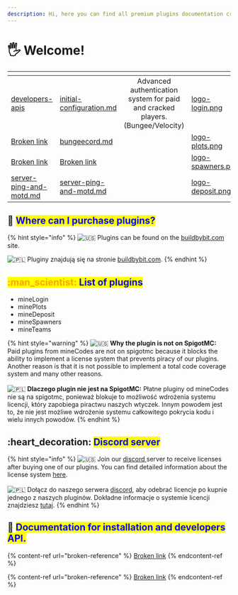 ```yaml
---
description: Hi, here you can find all premium plugins documentation created by mineCodes.
---
```


# 🖐 Welcome!

<table data-view="cards"><thead><tr><th data-type="content-ref"></th><th data-type="content-ref"></th><th data-hidden align="center"></th><th data-hidden data-card-cover data-type="files"></th><th data-hidden data-card-target data-type="content-ref"></th></tr></thead><tbody><tr><td><a href="minelogin-bridge/developers-apis/">developers-apis</a></td><td><a href="minelogin-bridge/configuration/initial-configuration.md">initial-configuration.md</a></td><td align="center">Advanced authentication system for paid and cracked players. (Bungee/Velocity)</td><td><a href=".gitbook/assets/logo-login.png">logo-login.png</a></td><td><a href="broken-reference">Broken link</a></td></tr><tr><td><a href="broken-reference">Broken link</a></td><td><a href="minelogin/developers-apis/bungeecord.md">bungeecord.md</a></td><td align="center"></td><td><a href=".gitbook/assets/logo-plots.png">logo-plots.png</a></td><td><a href="broken-reference">Broken link</a></td></tr><tr><td><a href="broken-reference">Broken link</a></td><td><a href="broken-reference">Broken link</a></td><td align="center"></td><td><a href=".gitbook/assets/logo-spawners.png">logo-spawners.png</a></td><td><a href="broken-reference">Broken link</a></td></tr><tr><td><a href="minelogin/configuration/server-ping-and-motd.md">server-ping-and-motd.md</a></td><td><a href="minelogin/configuration/server-ping-and-motd.md">server-ping-and-motd.md</a></td><td align="center"></td><td><a href=".gitbook/assets/logo-deposit.png">logo-deposit.png</a></td><td><a href="broken-reference">Broken link</a></td></tr></tbody></table>

## :tada: <mark style="color:blue;">Where can I purchase plugins?</mark>

{% hint style="info" %}
<img src="https://twemoji.maxcdn.com/2/svg/1f1fa-1f1f8.svg" alt="🇺🇸" data-size="line"> Plugins can be found on the [buildbybit.com](https://builtbybit.com/members/minecodes.247643/#resources) site.

<img src="https://twemoji.maxcdn.com/2/svg/1f1f5-1f1f1.svg" alt="🇵🇱" data-size="line"> Pluginy znajdują się na stronie [buildbybit.com](https://builtbybit.com/members/minecodes.247643/#resources).
{% endhint %}

## &#x20;<mark style="color:blue;"><mark style="color:orange;"><mark style="color:orange;"></mark> :man\_scientist: <mark style="color:blue;">List of plugins</mark>

* mineLogin
* minePlots
* mineDeposit
* mineSpawners
* mineTeams



{% hint style="warning" %}
<img src="https://twemoji.maxcdn.com/2/svg/1f1fa-1f1f8.svg" alt="🇺🇸" data-size="line"> **Why the plugin is not on SpigotMC:** Paid plugins from mineCodes are not on spigotmc because it blocks the ability to implement a license system that prevents piracy of our plugins. Another reason is that it is not possible to implement a total code coverage system and many other reasons.\
\
<img src="https://twemoji.maxcdn.com/2/svg/1f1f5-1f1f1.svg" alt="🇵🇱" data-size="line"> **Dlaczego plugin nie jest na SpigotMC:** Płatne pluginy od mineCodes nie są na spigotmc, ponieważ blokuje to możliwość wdrożenia systemu licencji, który zapobiega piractwu naszych wtyczek. Innym powodem jest to, że nie jest możliwe wdrożenie systemu całkowitego pokrycia kodu i wielu innych powodów.
{% endhint %}

## <mark style="color:blue;"></mark>:heart\_decoration: <mark style="color:blue;">Discord server</mark>

{% hint style="info" %}
<img src="https://twemoji.maxcdn.com/2/svg/1f1fa-1f1f8.svg" alt="🇺🇸" data-size="line"> Join our [discord ](https://discord.gg/37NXPX7tdc)server to receive licenses after buying one of our plugins. You can find detailed information about the license system [here](minelogin/configuration/license-key.md).\
\
<img src="https://twemoji.maxcdn.com/2/svg/1f1f5-1f1f1.svg" alt="🇵🇱" data-size="line"> Dołącz do naszego serwera [discord](https://discord.gg/37NXPX7tdc), aby odebrać licencje po kupnie jednego z naszych pluginów. Dokładne informacje o systemie licencji znajdziesz [tutaj](minelogin/configuration/license-key.md).
{% endhint %}

## 🍻 <mark style="color:blue;">Documentation for installation and developers API.</mark>

{% content-ref url="broken-reference" %}
[Broken link](broken-reference)
{% endcontent-ref %}

{% content-ref url="broken-reference" %}
[Broken link](broken-reference)
{% endcontent-ref %}

